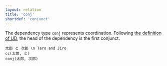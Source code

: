 ```yaml
---
layout: relation
title: 'conj'
shortdef: 'conjunct'
---
```


The dependency type `conj` represents coordination.
Following [the definition of UD](), the head of the dependency is the first conjunct.

~~~ sdparse
太郎 と 次郎 \n Taro and Jiro
cc(太郎, と)
conj(太郎, 次郎)
~~~
